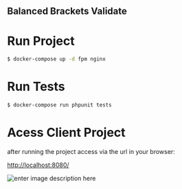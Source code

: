 ## Balanced Brackets Validate

# Run Project

```bash
$ docker-compose up -d fpm nginx
```

# Run Tests

```bash
$ docker-compose run phpunit tests 
```

# Acess Client Project 

after running the project access via the url in your browser:

[http://localhost:8080/](http://localhost:8080/)

![enter image description here](https://i.ibb.co/qdC80gZ/img-projeto.jpg)

